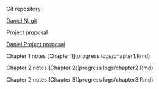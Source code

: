  Git repository

[Daniel N. git](https://github.com/send4tress/semminar)

Project proposal

[Daniel Project proposal](https://github.com/send4tress/semminar/blob/main/Daniel%20Naranjo%20-%20Class%20Project%20Proposal.pdf)

Chapter 1 notes [Chapter 1](progress logs/chapter1.Rmd)

Chapter 2 notes [Chapter 2](progress logs/chapter2.Rmd)

Chapter 2 notes [Chapter 3](progress logs/chapter3.Rmd)